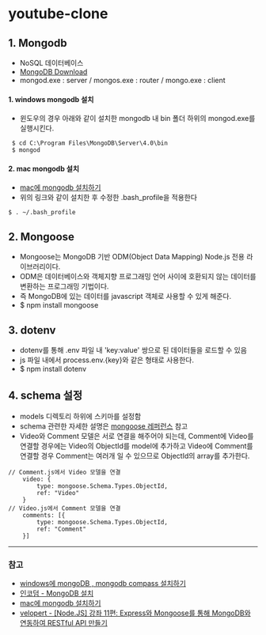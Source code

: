 # youtube-clone

## 1. Mongodb
- NoSQL 데이터베이스
- [MongoDB Download](https://www.mongodb.com/download-center/community)
- mongod.exe : server / mongos.exe : router / mongo.exe : client

#### 1. windows mongodb 설치
- 윈도우의 경우 아래와 같이 설치한 mongodb 내 bin 폴더 하위의 mongod.exe를 실행시킨다.

```  
 $ cd C:\Program Files\MongoDB\Server\4.0\bin
 $ mongod
```

#### 2. mac mongodb 설치
- [mac에 mongodb 설치하기](http://hong.adfeel.info/backend/mac%EC%97%90-mongodb-%EC%84%A4%EC%B9%98%ED%95%98%EA%B8%B0/)
- 위의 링크와 같이 설치한 후 수정한 .bash_profile을 적용한다  
```
$ . ~/.bash_profile
```

## 2. Mongoose
- Mongoose는 MongoDB 기반 ODM(Object Data Mapping) Node.js 전용 라이브러리이다. 
- ODM은 데이터베이스와 객체지향 프로그래밍 언어 사이에 호환되지 않는 데이터를 변환하는 프로그래밍 기법이다.
- 즉 MongoDB에 있는 데이터를 javascript 객체로 사용할 수 있게 해준다.
- $ npm install mongoose


## 3. dotenv
- dotenv를 통해 .env 파일 내 'key:value' 쌍으로 된 데이터들을 로드할 수 있음
- js 파일 내에서 process.env.{key}와 같은 형태로 사용한다.
- $ npm install dotenv


## 4. schema 설정
- models 디렉토리 하위에 스키마를 설정함
- schema 관련한 자세한 설명은 [mongoose 레퍼런스](https://mongoosejs.com/docs/guide.html) 참고
- Video와 Comment 모델은 서로 연결을 해주어야 되는데, Comment에 Video를 연결할 경우에는 Video의 ObjectId를 model에 추가하고 Video에 Comment를 연결할 경우 Comment는 여러개 일 수 있으므로 ObjectId의 array를 추가한다.

```  
// Comment.js에서 Video 모델을 연결
    video: {
        type: mongoose.Schema.Types.ObjectId,
        ref: "Video"
    }
// Video.js에서 Comment 모델을 연결
    comments: [{
        type: mongoose.Schema.Types.ObjectId,
        ref: "Comment"
    }]
```  

---  
### 참고
- [windows에 mongoDB , mongodb compass 설치하기](https://blog.hanumoka.net/2018/10/18/mongodb-20181018-mongodb-install-at-windows/)
- [인코덤 - MongoDB 설치](http://www.incodom.kr/MongoDB_%EC%84%A4%EC%B9%98)
- [mac에 mongodb 설치하기](http://hong.adfeel.info/backend/mac%EC%97%90-mongodb-%EC%84%A4%EC%B9%98%ED%95%98%EA%B8%B0/)
- [velopert - [Node.JS] 강좌 11편: Express와 Mongoose를 통해 MongoDB와 연동하여 RESTful API 만들기](https://velopert.com/594)
